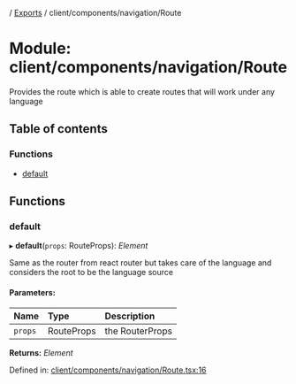 [](../README.md) / [Exports](../modules.md) / client/components/navigation/Route

# Module: client/components/navigation/Route

Provides the route which is able to create routes that will work
under any language

## Table of contents

### Functions

- [default](client_components_navigation_route.md#default)

## Functions

### default

▸ **default**(`props`: RouteProps): *Element*

Same as the router from react router but takes care of the language
and considers the root to be the language source

#### Parameters:

Name | Type | Description |
:------ | :------ | :------ |
`props` | RouteProps | the RouterProps    |

**Returns:** *Element*

Defined in: [client/components/navigation/Route.tsx:16](https://github.com/onzag/itemize/blob/3efa2a4a/client/components/navigation/Route.tsx#L16)
